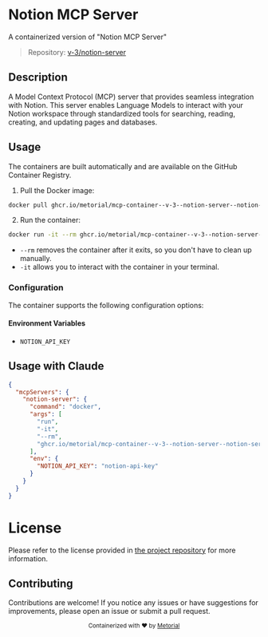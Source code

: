 
# Notion MCP Server

A containerized version of "Notion MCP Server"

> Repository: [v-3/notion-server](https://github.com/v-3/notion-server)

## Description

A Model Context Protocol (MCP) server that provides seamless integration with Notion. This server enables Language Models to interact with your Notion workspace through standardized tools for searching, reading, creating, and updating pages and databases.


## Usage

The containers are built automatically and are available on the GitHub Container Registry.

1. Pull the Docker image:

```bash
docker pull ghcr.io/metorial/mcp-container--v-3--notion-server--notion-server
```

2. Run the container:

```bash
docker run -it --rm ghcr.io/metorial/mcp-container--v-3--notion-server--notion-server 
```

- `--rm` removes the container after it exits, so you don't have to clean up manually.
- `-it` allows you to interact with the container in your terminal.


### Configuration

The container supports the following configuration options:




#### Environment Variables

- `NOTION_API_KEY`




## Usage with Claude

```json
{
  "mcpServers": {
    "notion-server": {
      "command": "docker",
      "args": [
        "run",
        "-it",
        "--rm",
        "ghcr.io/metorial/mcp-container--v-3--notion-server--notion-server"
      ],
      "env": {
        "NOTION_API_KEY": "notion-api-key"
      }
    }
  }
}
```

# License

Please refer to the license provided in [the project repository](https://github.com/v-3/notion-server) for more information.

## Contributing

Contributions are welcome! If you notice any issues or have suggestions for improvements, please open an issue or submit a pull request.

<div align="center">
  <sub>Containerized with ❤️ by <a href="https://metorial.com">Metorial</a></sub>
</div>
  
